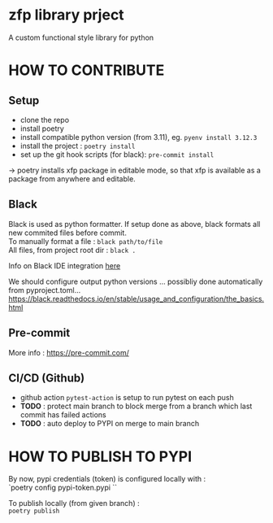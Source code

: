 # zfp library prject

A custom functional style library for python

# HOW TO CONTRIBUTE

## Setup
- clone the repo
- install poetry
- install compatible python version (from 3.11), eg. `pyenv install 3.12.3`
- install the project : `poetry install`
- set up the git hook scripts (for black): `pre-commit install` 

-> poetry installs xfp package in editable mode, so that xfp is available as a package from anywhere and editable.  

## Black
Black is used as python formatter. If setup done as above, black formats all new commited files before commit.  
To manually format a file : `black path/to/file`  
All files, from project root dir : `black .`  

Info on Black IDE integration [here](https://black.readthedocs.io/en/stable/integrations/editors.html)

We should configure output python versions ... possibliy done automatically from pyproject.toml...  
https://black.readthedocs.io/en/stable/usage_and_configuration/the_basics.html  

## Pre-commit
More info : https://pre-commit.com/

## CI/CD (Github)
- github action `pytest-action` is setup to run pytest on each push
- **TODO** : protect main branch to block merge from a branch which last commit has failed actions
- **TODO** : auto deploy to PYPI on merge to main branch

# HOW TO PUBLISH TO PYPI

By now, pypi credentials (token) is configured locally with :  
`poetry config pypi-token.pypi <token>``

To publish locally (from given branch) :  
`poetry publish`

